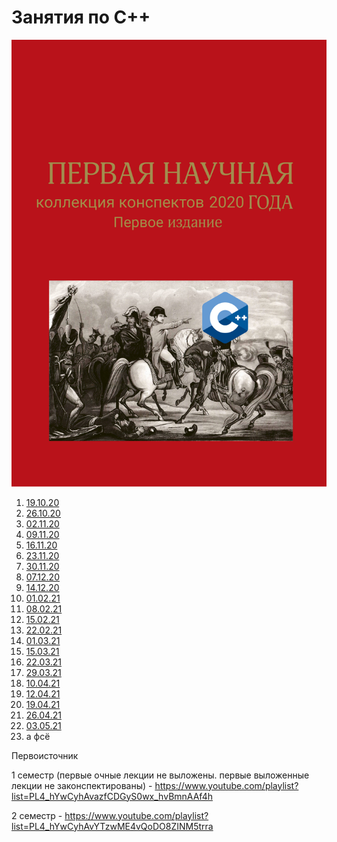 # Занятия по C++
![](images/main_image.png)
1. [19.10.20](19.10.20.md)
2. [26.10.20](26.10.20.md)
3. [02.11.20](02.11.20.md)
4. [09.11.20](09.11.20.md)
5. [16.11.20](16.11.20.md)
6. [23.11.20](23.11.20.md)
7. [30.11.20](30.11.20.md)
8. [07.12.20](07.12.20.md)
9. [14.12.20](14.12.20.md)
10. [01.02.21](01.02.21.md)
11. [08.02.21](08.02.21.md)
12. [15.02.21](15.02.21.md)
13. [22.02.21](22.02.21.md)
14. [01.03.21](01.03.21.md)
15. [15.03.21](15.03.21.md)
16. [22.03.21](22.03.21.md)
17. [29.03.21](29.03.21.md)
18. [10.04.21](10.04.21.md)
19. [12.04.21](12.04.21.md)
20. [19.04.21](19.04.21.md)
21. [26.04.21](26.04.21.md)
22. [03.05.21](03.05.21.md)
23. а фсё

Первоисточник

1 семестр (первые очные лекции не выложены. первые выложенные лекции не законспектированы) - <https://www.youtube.com/playlist?list=PL4_hYwCyhAvazfCDGyS0wx_hvBmnAAf4h>

2 семестр - <https://www.youtube.com/playlist?list=PL4_hYwCyhAvYTzwME4vQoDO8ZINM5trra>